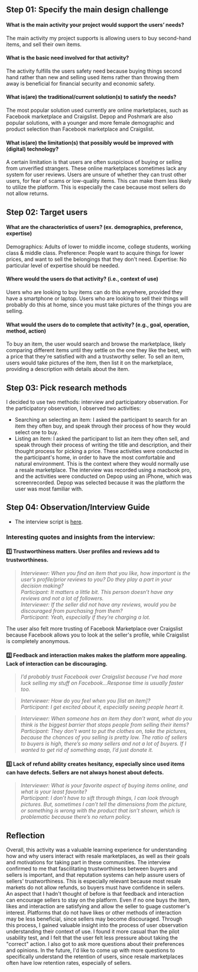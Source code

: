 ## Step 01: Specify the main design challenge

#### What is the main activity your project would support the users’ needs?
The main activity my project supports is allowing users to buy second-hand items, and sell their own items. 

#### What is the basic need involved for that activity?
The activity fulfills the users safety need because buying things second hand rather than new and selling used items rather than throwing them away is beneficial for financial security and economic safety.

#### What is(are) the traditional/current solution(s) to satisfy the needs?
The most popular solution used currently are online marketplaces, such as Facebook marketplace and Craigslist. Depop and Poshmark are also popular solutions, with a younger and more female demographic and product selection than Facebook marketplace and Craigslist.

#### What is(are) the limitation(s) that possibly would be improved with (digital) technology?
A certain limitation is that users are often suspicious of buying or selling from unverified strangers. These online marketplaces sometimes lack any system for user reviews. Users are unsure of whether they can trust other users, for fear of scams or low-quality items. This can make them less likely to utilize the platform. This is especially the case because most sellers do not allow returns.

## Step 02: Target users 
#### What are the characteristics of users? (ex. demographics, preference, expertise) 
Demographics: Adults of lower to middle income, college students, working class & middle class.
Preference: People want to acquire things for lower prices, and want to sell the belongings that they don't need.
Expertise: No particular level of expertise should be needed.
#### Where would the users do that activity? (i.e., context of use)
Users who are looking to buy items can do this anywhere, provided they have a smartphone or laptop. Users who are looking to sell their things will probably do this at home, since you must take pictures of the things you are selling.
#### What would the users do to complete that activity? (e.g., goal, operation, method, action)
To buy an item, the user would search and browse the marketplace, likely comparing different items until they settle on the one they like the best, with a price that they're satisfied with and a trustworthy seller. To sell an item, users would take pictures of the item, then list it on the marketplace, providing a description with details about the item.

## Step 03: Pick research methods
I decided to use two methods: interview and participatory observation. 
For the participatory observation, I observed two activities:
* Searching an selecting an item: I asked the participant to search for an item they often buy, and speak through their process of how they would select one to buy.
* Listing an item: I asked the participant to list an item they often sell, and speak through their process of writing the title and description, and their thought process for picking a price.
These activities were conducted in the participant's home, in order to have the most comfortable and natural environment. This is the context where they would normally use a resale marketplace. The interview was recorded using a macbook pro, and the activities were conducted on Depop using an iPhone, which was screenrecorded. Depop was selected because it was the platform the user was most familiar with. 

## Step 04: Observation/Interview Guide
* The interview script is [here](https://docs.google.com/document/d/1KdYosJTlpLKgBhn5ogF8YXdJeW3fitUi30M4bRKL8NI/edit).

### Interesting quotes and insights from the interview:
#### :one: Trustworthiness matters. User profiles and reviews add to trustworthiness.
> *Interviewer: When you find an item that you like, how important is the user’s profile/prior reviews to you? Do they play a part in your decision making? <br/>
> Participant: It matters a little bit. This person doesn’t have any reviews and not a lot of followers. <br/>
> Interviewer: If the seller did not have any reviews, would you be discouraged from purchasing from them? <br/>
> Participant: Yeah, especially if they’re charging a lot.* <br/>
  
The user also felt more trusting of Facebook Marketplace over Craigslist because Facebook allows you to look at the seller's profile, while Craigslist is completely anonymous.

#### :two: Feedback and interaction makes makes the platform more appealing. Lack of interaction can be discouraging.
> *I’d probably trust Facebook over Craigslist because I’ve had more luck selling my stuff on Facebook...Response time is usually faster too.* <br/>

> *Interviewer: How do you feel when you [list an item]? <br/>
> Participant: I get excited about it, especially seeing people heart it.* <br/>

> *Interviewer: When someone has an item they don’t want, what do you think is the biggest barrier that stops people from selling their items? <br/>
> Participant: They don’t want to put the clothes on, take the pictures, because the chances of you selling is pretty low. The ratio of sellers to buyers is high, there’s so many sellers and not a lot of buyers. If I wanted to get rid of something asap, I’d just donate it.* <br/>

#### :three: Lack of refund ability creates hesitancy, especially since used items can have defects. Sellers are not always honest about defects.
> *Interviewer: What is your favorite aspect of buying items online, and what is your least favorite? <br/>
> Participant: I don’t have to sift through things, I can look through pictures. But, sometimes I can’t tell the dimensions from the picture, or something is wrong with the product that isn’t shown, which is problematic because there’s no return policy.* <br/>


## Reflection

Overall, this activity was a valuable learning experience for understanding how and why users interact with resale marketplaces, as well as their goals and motivations for taking part in these communities. The interview confirmed to me that fascilitating trustworthiness between buyers and sellers is important, and that reputation systems can help assure users of sellers' trustworthiness. This is especially relevant because most resale markets do not allow refunds, so buyers must have confidence in sellers. An aspect that I hadn't thought of before is that feedback and interaction can encourage sellers to stay on the platform. Even if no one buys the item, likes and interaction are satisfying and allow the seller to guage customer's interest. Platforms that do not have likes or other methods of interaction may be less beneficial, since sellers may become discouraged. Through this process, I gained valuable insight into the process of user observation understanding their context of use. I found it more casual than the pilot usability test, and I felt that the user felt less pressure about taking the "correct" action. I also got to ask more questions about their preferences and opinions. In the future, I'd like to come up with more questions to specifically understand the retention of users, since resale marketplaces often have low retention rates, especially of sellers. 







